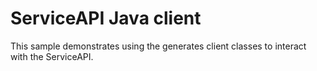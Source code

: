 # ServiceAPI Java client
This sample demonstrates using the generates client classes to interact with the ServiceAPI.